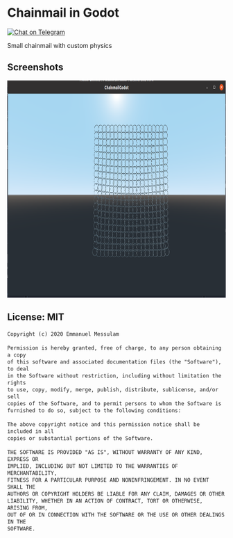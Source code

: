 # Chainmail in Godot

[![Chat on Telegram](https://img.shields.io/badge/Chat%20on-Telegram-brightgreen.svg)](https://t.me/EmmanuelsApps)

Small chainmail with custom physics

## Screenshots
<img src="Screenshot_main.png" data-canonical-src="Screenshot_main.png" height="500" />

## License: MIT
    Copyright (c) 2020 Emmanuel Messulam

    Permission is hereby granted, free of charge, to any person obtaining a copy
    of this software and associated documentation files (the "Software"), to deal
    in the Software without restriction, including without limitation the rights
    to use, copy, modify, merge, publish, distribute, sublicense, and/or sell
    copies of the Software, and to permit persons to whom the Software is
    furnished to do so, subject to the following conditions:
    
    The above copyright notice and this permission notice shall be included in all
    copies or substantial portions of the Software.

    THE SOFTWARE IS PROVIDED "AS IS", WITHOUT WARRANTY OF ANY KIND, EXPRESS OR
    IMPLIED, INCLUDING BUT NOT LIMITED TO THE WARRANTIES OF MERCHANTABILITY,
    FITNESS FOR A PARTICULAR PURPOSE AND NONINFRINGEMENT. IN NO EVENT SHALL THE
    AUTHORS OR COPYRIGHT HOLDERS BE LIABLE FOR ANY CLAIM, DAMAGES OR OTHER
    LIABILITY, WHETHER IN AN ACTION OF CONTRACT, TORT OR OTHERWISE, ARISING FROM,
    OUT OF OR IN CONNECTION WITH THE SOFTWARE OR THE USE OR OTHER DEALINGS IN THE
    SOFTWARE.
